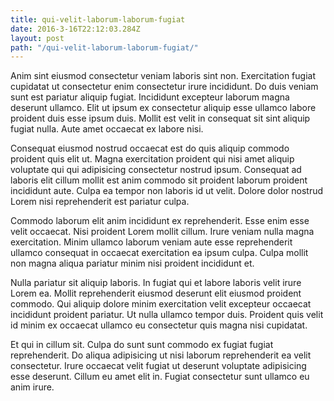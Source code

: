 ```yaml
---
title: qui-velit-laborum-laborum-fugiat
date: 2016-3-16T22:12:03.284Z
layout: post
path: "/qui-velit-laborum-laborum-fugiat/"
---
```


Anim sint eiusmod consectetur veniam laboris sint non. Exercitation fugiat cupidatat ut consectetur enim consectetur irure incididunt. Do duis veniam sunt est pariatur aliquip fugiat. Incididunt excepteur laborum magna deserunt ullamco. Elit ut ipsum ex consectetur aliquip esse ullamco labore proident duis esse ipsum duis. Mollit est velit in consequat sit sint aliquip fugiat nulla. Aute amet occaecat ex labore nisi.

Consequat eiusmod nostrud occaecat est do quis aliquip commodo proident quis elit ut. Magna exercitation proident qui nisi amet aliquip voluptate qui qui adipisicing consectetur nostrud ipsum. Consequat ad laboris elit cillum mollit est anim commodo sit proident laborum proident incididunt aute. Culpa ea tempor non laboris id ut velit. Dolore dolor nostrud Lorem nisi reprehenderit est pariatur culpa.

Commodo laborum elit anim incididunt ex reprehenderit. Esse enim esse velit occaecat. Nisi proident Lorem mollit cillum. Irure veniam nulla magna exercitation. Minim ullamco laborum veniam aute esse reprehenderit ullamco consequat in occaecat exercitation ea ipsum culpa. Culpa mollit non magna aliqua pariatur minim nisi proident incididunt et.

Nulla pariatur sit aliquip laboris. In fugiat qui et labore laboris velit irure Lorem ea. Mollit reprehenderit eiusmod deserunt elit eiusmod proident commodo. Qui aliquip dolore minim exercitation velit excepteur occaecat incididunt proident pariatur. Ut nulla ullamco tempor duis. Proident quis velit id minim ex occaecat ullamco eu consectetur quis magna nisi cupidatat.

Et qui in cillum sit. Culpa do sunt sunt commodo ex fugiat fugiat reprehenderit. Do aliqua adipisicing ut nisi laborum reprehenderit ea velit consectetur. Irure occaecat velit fugiat ut deserunt voluptate adipisicing esse deserunt. Cillum eu amet elit in. Fugiat consectetur sunt ullamco eu anim irure.